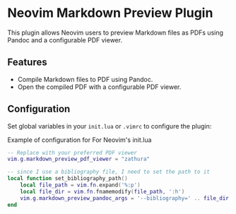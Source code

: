 # Neovim Markdown Preview Plugin

This plugin allows Neovim users to preview Markdown files as PDFs using Pandoc and a configurable PDF viewer.

## Features

- Compile Markdown files to PDF using Pandoc.
- Open the compiled PDF with a configurable PDF viewer.

## Configuration

Set global variables in your `init.lua` or `.vimrc` to configure the plugin:

Example of configuration for For Neovim's init.lua
```lua
-- Replace with your preferred PDF viewer
vim.g.markdown_preview_pdf_viewer = "zathura"

-- since I use a bibliography file, I need to set the path to it
local function set_bibliography_path()
    local file_path = vim.fn.expand('%:p')
    local file_dir = vim.fn.fnamemodify(file_path, ':h')
    vim.g.markdown_preview_pandoc_args = '--bibliography=' .. file_dir .. '/ref.bib --citeproc'
end
```
